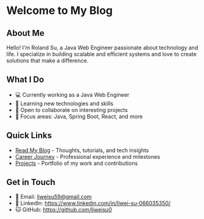 # Welcome to My Blog

## About Me

Hello! I'm Roland Su, a Java Web Engineer passionate about technology and life. I specialize in building scalable and efficient systems and love to create solutions that make a difference.

## What I Do

- 💻 Currently working as a Java Web Engineer
- 🌱 Learning new technologies and skills
- 👯 Open to collaborate on interesting projects
- 🎯 Focus areas: Java, Spring Boot, React, and more

## Quick Links

- [Read My Blog](/blog) - Thoughts, tutorials, and tech insights
- [Career Journey](/career) - Professional experience and milestones
- [Projects](/projects) - Portfolio of my work and contributions

## Get in Touch

- 📧 Email: liweisu59@gmail.com
- 🔗 LinkedIn: https://www.linkedin.com/in/liwei-su-066035350/
- 🐱 GitHub: https://github.com/liweisu0
